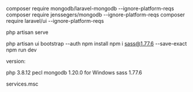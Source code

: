 composer require mongodb/laravel-mongodb --ignore-platform-reqs
composer require jenssegers/mongodb --ignore-platform-reqs
composer require laravel/ui --ignore-platform-reqs

php artisan serve

php artisan ui bootstrap --auth
npm install
npm i sass@1.77.6 --save-exact
npm run dev

version:

php 3.8.12
pecl mongodb 1.20.0 for Windows
sass 1.77.6

services.msc